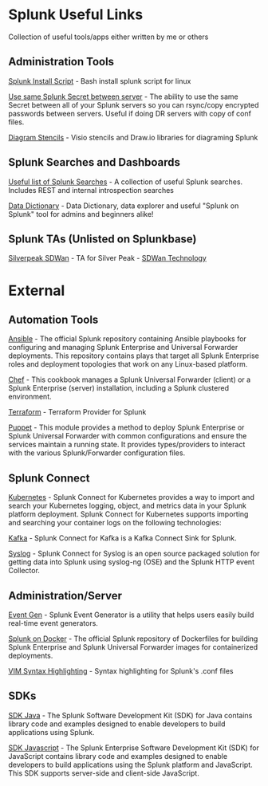 # Splunk Useful Links
Collection of useful tools/apps either written by me or others


## Administration Tools
[Splunk Install Script](https://github.com/johnciavarella/splunk_install) - Bash install splunk script for linux

[Use same Splunk Secret between server](https://hurricanelabs.com/splunk-tutorials/update-splunk-secret-without-breaking-your-production-environment/) - The ability to use the same Secret between all of your Splunk servers so you can rsync/copy encrypted passwords between servers. Useful if doing DR servers with copy of conf files.

[Diagram Stencils](https://github.com/johnciavarella/splunk_drawio_library) - Visio stencils and Draw.io libraries for diagraming Splunk

## Splunk Searches and Dashboards
[Useful list of Splunk Searches](https://github.com/johnciavarella/splunk-searches) - A collection of useful Splunk searches. Includes REST and internal introspection searches

[Data Dictionary](https://github.com/johnciavarella/splunk-data-dictionary) - Data Dictionary, data explorer and useful "Splunk on Splunk" tool for admins and beginners alike!

## Splunk TAs (Unlisted on Splunkbase)
[Silverpeak SDWan](https://github.com/johnciavarella/TA_Silverpeak_SDWAN) - TA for Silver Peak - [SDWan Technology](https://www.silver-peak.com/)


# External

## Automation Tools

[Ansible](https://github.com/splunk/splunk-ansible) - The official Splunk repository containing Ansible playbooks for configuring and managing Splunk Enterprise and Universal Forwarder deployments. This repository contains plays that target all Splunk Enterprise roles and deployment topologies that work on any Linux-based platform.

[Chef](https://github.com/sous-chefs/chef-splunk) - This cookbook manages a Splunk Universal Forwarder (client) or a Splunk Enterprise (server) installation, including a Splunk clustered environment.

[Terraform](https://github.com/splunk/terraform-provider-splunk) - Terraform Provider for Splunk

[Puppet](https://github.com/voxpupuli/puppet-splunk) - This module provides a method to deploy Splunk Enterprise or Splunk Universal Forwarder with common configurations and ensure the services maintain a running state. It provides types/providers to interact with the various Splunk/Forwarder configuration files.

## Splunk Connect

[Kubernetes](https://github.com/splunk/splunk-connect-for-kubernetes) - Splunk Connect for Kubernetes provides a way to import and search your Kubernetes logging, object, and metrics data in your Splunk platform deployment. Splunk Connect for Kubernetes supports importing and searching your container logs on the following technologies:

[Kafka](https://github.com/splunk/kafka-connect-splunk) - Splunk Connect for Kafka is a Kafka Connect Sink for Splunk.

[Syslog](https://github.com/splunk/splunk-connect-for-syslog) - Splunk Connect for Syslog is an open source packaged solution for getting data into Splunk using syslog-ng (OSE) and the Splunk HTTP event Collector.

## Administration/Server
[Event Gen](https://github.com/splunk/eventgen) - Splunk Event Generator is a utility that helps users easily build real-time event generators.

[Splunk on Docker](https://github.com/splunk/docker-splunk) -  The official Splunk repository of Dockerfiles for building Splunk Enterprise and Splunk Universal Forwarder images for containerized deployments.

[VIM Syntax Highlighting](https://github.com/yorokobi/vim-splunk) - Syntax highlighting for Splunk's .conf files


## SDKs

[SDK Java](https://github.com/splunk/splunk-sdk-java) - The Splunk Software Development Kit (SDK) for Java contains library code and examples designed to enable developers to build applications using Splunk.

[SDK Javascript](https://github.com/splunk/splunk-sdk-javascript) - The Splunk Enterprise Software Development Kit (SDK) for JavaScript contains library code and examples designed to enable developers to build applications using the Splunk platform and JavaScript. This SDK supports server-side and client-side JavaScript.
